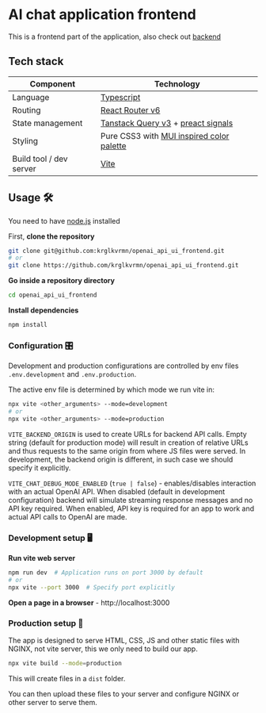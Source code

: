 # AI chat application frontend

This is a frontend part of the application, also check out [backend](https://github.com/krglkvrmn/openai_api_ui_backend/tree/main)

## Tech stack

| Component               | Technology                                                   |
| ----------------------- | ------------------------------------------------------------ |
| Language                | [Typescript](https://www.typescriptlang.org/)                |
| Routing                 | [React Router v6](https://reactrouter.com/en/main)           |
| State management        | [Tanstack Query v3](https://tanstack.com/query/v3) + [preact signals](https://preactjs.com/guide/v10/signals/) |
| Styling                 | Pure CSS3 with [MUI inspired color palette](https://zenoo.github.io/mui-theme-creator/) |
| Build tool / dev server | [Vite](https://vitejs.dev/)                                  |

## Usage 🛠️

You need to have [node.js](https://nodejs.org/en/download/) installed

First, **clone the repository**

```bash
git clone git@github.com:krglkvrmn/openai_api_ui_frontend.git
# or
git clone https://github.com/krglkvrmn/openai_api_ui_frontend.git
```

**Go inside a repository directory**

```bash
cd openai_api_ui_frontend
```

**Install dependencies**

```bash
npm install
```

### Configuration 🎛️

Development and production configurations are controlled by env files `.env.development` and `.env.production`.

The active env file is determined by which mode we run vite in:

```bash
npx vite <other_arguments> --mode=development
# or
npx vite <other_arguments> --mode=production
```

`VITE_BACKEND_ORIGIN` is used to create URLs for backend API calls. Empty string (default for production mode) will result in creation of relative URLs and thus requests to the same origin from where JS files were served. In development, the backend origin is different, in such case we should specify it explicitly.

`VITE_CHAT_DEBUG_MODE_ENABLED` (`true | false`) - enables/disables interaction with an actual OpenAI API. When disabled (default in development configuration) backend will simulate streaming response messages and no API key required. When enabled, API key is required for an app to work and actual API calls to OpenAI are made.

### Development setup 🖥️

**Run vite web server**

```bash
npm run dev  # Application runs on port 3000 by default
# or
npx vite --port 3000  # Specify port explicitly
```

**Open a page in a browser** - http://localhost:3000

### Production setup 🚀

The app is designed to serve HTML, CSS, JS and other static files with NGINX, not vite server, this we only need to build our app.

```bash
npx vite build --mode=production
```

This will create files in a `dist` folder.

You can then upload these files to your server and configure NGINX or other server to serve them.



